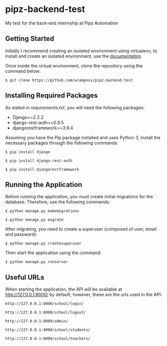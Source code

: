 # pipz-backend-test
My test for the back-end internship at Pipz Automation

## Getting Started
Initially I recommend creating an isolated environment using virtualenv, to install and create an isolated environment, use the [documentation](https://virtualenv.pypa.io/en/latest/)

Once inside the virtual environment, clone the repository using the command below:
```
$ git clone https://github.com/wcamposs/pipz-backend-test
```
## Installing Required Packages
As stated in *requirements.txt*, you will need the following packages:
- Django==2.2.2
- django-rest-auth==0.9.5
- djangorestframework==3.9.4

Assuming you have the Pip package installed and uses Python 3, install the necessary packages through the following commands:
```
$ pip install django
```
```
$ pip install django-rest-auth
```
```
$ pip install djangorestframework
```

## Running the Application
Before running the application, you must create initial migrations for the database. Therefore, use the following commands:
```
$ python manage.py makemigrations
```
```
$ python manage.py migrate
```

After migrating, you need to create a superuser (composed of user, email and password):
```
$ python manage.py createsuperuser
```

Then start the application using the command:
```
$ python manage.py runserver
```

## Useful URLs
When starting the application, the API will be available at http://127.0.0.1:8000/ by default, however, these are the urls used in the API:
```
http://127.0.0.1:8000/school/login/

http://127.0.0.1:8000/school/logout/

http://127.0.0.1:8000/admin/

http://127.0.0.1:8000/school/students/

http://127.0.0.1:8000/school/teachers/
```

